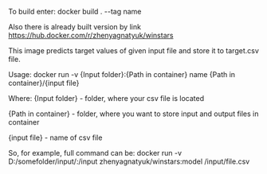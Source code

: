 To build enter: docker build . --tag name

Also there is already built version by link https://hub.docker.com/r/zhenyagnatyuk/winstars

This image predicts target values of given input file and store it to target.csv file.

Usage: docker run -v {Input folder}:{Path in container} name {Path in container}/{input file}

Where: {Input folder} - folder, where your csv file is located

{Path in container} - folder, where you want to store input and output files in container

{input file} - name of csv file

So, for example, full command can be: docker run -v D:/somefolder/input/:/input zhenyagnatyuk/winstars:model /input/file.csv
